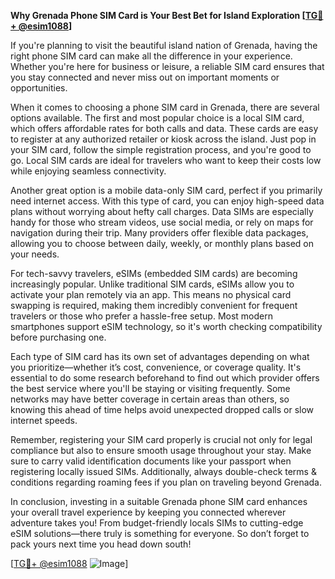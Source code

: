 **Why Grenada Phone SIM Card is Your Best Bet for Island Exploration [[TG💪+ @esim1088](https://t.me/s/esim1088)]**

If you're planning to visit the beautiful island nation of Grenada, having the right phone SIM card can make all the difference in your experience. Whether you're here for business or leisure, a reliable SIM card ensures that you stay connected and never miss out on important moments or opportunities. 

When it comes to choosing a phone SIM card in Grenada, there are several options available. The first and most popular choice is a local SIM card, which offers affordable rates for both calls and data. These cards are easy to register at any authorized retailer or kiosk across the island. Just pop in your SIM card, follow the simple registration process, and you're good to go. Local SIM cards are ideal for travelers who want to keep their costs low while enjoying seamless connectivity.

Another great option is a mobile data-only SIM card, perfect if you primarily need internet access. With this type of card, you can enjoy high-speed data plans without worrying about hefty call charges. Data SIMs are especially handy for those who stream videos, use social media, or rely on maps for navigation during their trip. Many providers offer flexible data packages, allowing you to choose between daily, weekly, or monthly plans based on your needs.

For tech-savvy travelers, eSIMs (embedded SIM cards) are becoming increasingly popular. Unlike traditional SIM cards, eSIMs allow you to activate your plan remotely via an app. This means no physical card swapping is required, making them incredibly convenient for frequent travelers or those who prefer a hassle-free setup. Most modern smartphones support eSIM technology, so it's worth checking compatibility before purchasing one.

Each type of SIM card has its own set of advantages depending on what you prioritize—whether it’s cost, convenience, or coverage quality. It's essential to do some research beforehand to find out which provider offers the best service where you'll be staying or visiting frequently. Some networks may have better coverage in certain areas than others, so knowing this ahead of time helps avoid unexpected dropped calls or slow internet speeds.

Remember, registering your SIM card properly is crucial not only for legal compliance but also to ensure smooth usage throughout your stay. Make sure to carry valid identification documents like your passport when registering locally issued SIMs. Additionally, always double-check terms & conditions regarding roaming fees if you plan on traveling beyond Grenada.

In conclusion, investing in a suitable Grenada phone SIM card enhances your overall travel experience by keeping you connected wherever adventure takes you! From budget-friendly locals SIMs to cutting-edge eSIM solutions—there truly is something for everyone. So don’t forget to pack yours next time you head down south!

[[TG💪+ @esim1088](https://t.me/s/esim1088) ![Image](https://i.postimg.cc/Y0z9fWf4/image.png)]